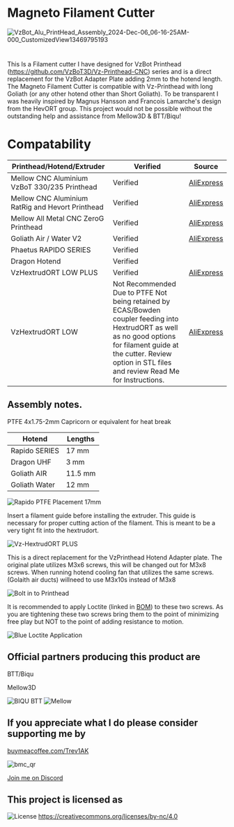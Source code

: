 # Magneto Filament Cutter

![VzBot_Alu_PrintHead_Assembly_2024-Dec-06_06-16-25AM-000_CustomizedView13469795193](https://github.com/user-attachments/assets/a0334c4f-7244-4b76-b169-0b5b10289c5c)
#

This Is a Filament cutter I have designed for VzBot Printhead (https://github.com/VzBoT3D/Vz-Printhead-CNC) series and is a direct replacement for the VzBot Adapter Plate adding 2mm to the hotend length. The Magneto Filament Cutter is compatible with Vz-Printhead  with long Goliath (or any other hotend other than Short Goliath).
To be transparent I was heavily inspired by Magnus Hansson and Francois Lamarche's design from the HevORT group. This project would not be possible without the outstanding help and assistance from Mellow3D & BTT/Biqu!

# Compatability
 Printhead/Hotend/Extruder | Verified | Source
 ------------ | ------ | -----
Mellow CNC Aluminium VzBoT 330/235 Printhead | Verified | [AliExpress](https://www.aliexpress.us/item/3256805041195069.html)
Mellow CNC Aluminium RatRig and Hevort Printhead | Verified | [AliExpress](https://www.aliexpress.us/item/3256805552338488.html)
Mellow All Metal CNC ZeroG Printhead | Verified | [AliExpress](https://www.aliexpress.us/item/3256805878890324.html)
Goliath Air / Water V2 | Verified | [AliExpress](https://www.aliexpress.us/item/3256805112047958.html)
Phaetus RAPIDO SERIES | Verified | 
Dragon Hotend | Verified | 
VzHextrudORT LOW PLUS | Verified | [AliExpress](https://www.aliexpress.us/item/3256805934938658.html)
VzHextrudORT LOW | Not Recommended Due to PTFE Not being retained by ECAS/Bowden coupler feeding into HextrudORT as well as no good options for filament guide at the cutter. Review option in STL files and review Read Me for Instructions.| [AliExpress](https://www.aliexpress.us/item/3256804388574096.html)

## Assembly notes.

PTFE 4x1.75-2mm Capricorn or equivalent for heat break 


Hotend | Lengths 
---------|--------
Rapido SERIES | 17 mm 
Dragon UHF | 3 mm
Goliath AIR | 11.5 mm
Goliath Water | 12 mm


![Rapido PTFE Placement 17mm](https://github.com/user-attachments/assets/31aecd04-a1c5-47fa-b25f-443ca30cb093)

Insert a filament guide before installing the extruder. This guide is necessary for proper cutting action of the filament. This is meant to be a very tight fit into the hextrudort. 


![Vz-HextrudORT PLUS ](https://github.com/user-attachments/assets/5ccb4d95-0537-46d0-bea5-399a799c657e)


This is a direct replacement for the VzPrinthead Hotend Adapter plate. The original plate utilizes M3x6 screws, this will be changed out for M3x8 screws. When running hotend cooling fan that utilizes the same screws.(Golaith air ducts) willneed to use M3x10s instead of M3x8

![Bolt in to Printhead](https://github.com/user-attachments/assets/272e31d4-2c79-4da9-ba0a-f3c472c336a6)


It is recommended to apply Loctite (linked in [BOM](https://github.com/Treintjes/Magneto_Filament_Cutter/tree/main/BOM)) to these two screws. As you are tightening these two screws bring them to the point of minimizing free play but NOT to the point of adding resistance to motion.


![Blue Loctite Application](https://github.com/user-attachments/assets/3ea6c94c-05a6-4c4d-9120-1f96684e8a4a)



## Official partners producing this product are

BTT/Biqu 

Mellow3D

![BIQU BTT](https://github.com/user-attachments/assets/dc05a4cf-1a09-47c8-9a1e-efabfee906e8)                      ![Mellow](https://github.com/user-attachments/assets/c44cd3c6-e48b-4dc8-b15f-6eb57113b9ab)




## If you appreciate what I do please consider supporting me by

[buymeacoffee.com/Trev1AK](https://buymeacoffee.com/trev1ak)


![bmc_qr](https://github.com/user-attachments/assets/0ae83ab8-97ec-421f-983e-22b4ae1b32f8)


[Join me on Discord](https://discordapp.com/users/849867873441546250)

## This project is licensed as
![License](https://github.com/user-attachments/assets/7324c36c-8924-4867-a992-370dcd56aad1)
https://creativecommons.org/licenses/by-nc/4.0




